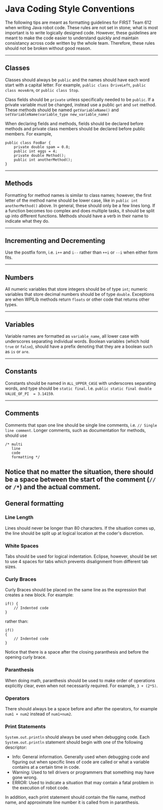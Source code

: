 # Java Coding Style Conventions

The following tips are meant as formatting guidelines for FIRST Team 612 when writing Java robot code. These rules are not set in stone; what is most important is to write logically designed code. However, these guidelines are meant to make the code easier to understand quickly and maintain consistancy across code written by the whole team. Therefore, these rules should not be broken without good reason.

---

## Classes

Classes should always be `public` and the names should have each word start with a capital letter. For example, `public class DriveLeft`, `public class moveArm`, or `public class Stop`.

Class fields should be `private` unless specifically needed to be `public`. If a private variable must be changed, instead use a public `get` and `set` method. These methods should be named `getVariableName()` and `setVariableName(variable_type new_variable_name)`

When declaring fields and methods, fields should be declared before methods and private class members should be declared before public members. For example,

    public class FooBar {
        private double spam = 0.8;
        public int eggs = 4;
        private double Method();
        public int anotherMethod();
    }

---

## Methods

Formatting for method names is similar to class names; however, the first letter of the method name should be lower case, like in `public int anotherMethod()` above. In general, these should only be a few lines long. If a function becomes too complex and does multiple tasks, it should be split up into different functions. Methods should have a verb in their name to indicate what they do.

---

## Incrementing and Decrementing

Use the postfix form, i.e. `i++` and `i--` rather than `++i` or `--i` when either form fits.

---

## Numbers

All numeric variables that store integers should be of type `int`; numeric variables that store decimal numbers should be of type `double`. Exceptions are when WPILib methods return `floats` or other code that returns other types.

---

## Variables

Variable names are formatted as `variable_name`, all lower case with underscores separating individual words. Boolean variables (which hold `true` or `false`), should have a prefix denoting that they are a boolean such as `is` or `are`.

---

## Constants

Constants should be named in `ALL_UPPER_CASE` with underscores separating words, and type should be `static final`. I.e. `public static final double VALUE_OF_PI  = 3.14159`.

---

## Comments

Comments that span one line should be single line comments, i.e. `// Single line comment`. Longer comments, such as documentation for methods, should use

    /* multi
       line
       code
       formatting */
       
Notice that no matter the situation, there should be a space between the start of the comment (`//` or `/*`) and the actual comment. 
---

## General formatting

### Line Length
Lines should never be longer than 80 characters. If the situation comes up, the line should be split up at logical location at the coder's discretion.

### White Spaces
Tabs should be used for logical indentation. Eclipse, however, should be set to use 4 spaces for tabs which prevents disalignment from different tab sizes.

### Curly Braces
Curly Braces should be placed on the same line as the expression that creates a new block. For example:

    if() {
        // Indented code
    }
    
rather than:

    if()
    {
        // Indented code
    }
    
Notice that there is a space after the closing paranthesis and before the opening curly brace.

### Paranthesis

When doing math, paranthesis should be used to make order of operations explicitly clear, even when not necessarily required. For example, `3 + (2*5)`.


### Operators

There should always be a space before and after the operators, for example `num1 + num2` instead of `num1+num2`.

### Print Statements

`System.out.println` should always be used when debugging code. Each `System.out.println` statement should begin with one of the following descriptor:

* Info: General information. Generally used when debugging code and figuring out when specific lines of code are called or what a variable contains at a certain time in code.
* Warning: Used to tell drivers or programmers that something may have gone wrong.
* ERROR: Used to indicate a situation that may contain a fatal problem in the execution of robot code.

In addition, each print statement should contain the file name, method name, and approximate line number it is called from in paranthesis. 
